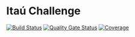 # Itaú Challenge
[![Build Status](https://travis-ci.org/juniormazella/tasks.svg?branch=master)](https://travis-ci.org/juniormazella/tasks) [![Quality Gate Status](https://sonarcloud.io/api/project_badges/measure?project=juniormazella_tasks&metric=alert_status)](https://sonarcloud.io/dashboard?id=juniormazella_tasks) [![Coverage](https://sonarcloud.io/api/project_badges/measure?project=juniormazella_tasks&metric=coverage)](https://sonarcloud.io/dashboard?id=juniormazella_tasks)